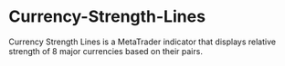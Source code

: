 # Currency-Strength-Lines
Currency Strength Lines is a MetaTrader indicator that displays relative strength of 8 major currencies based on their pairs.
